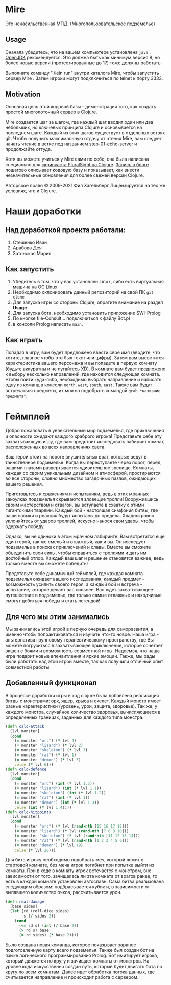 # Mire

Это ненасильственная МПД. (Многопользовательское подземелье)

## Usage

Сначала убедитесь, что на вашем компьютере установлена `java`
. [OpenJDK](https://adoptopenjdk.net ) рекомендуется. Это должна
быть как минимум версия 8, но более новые версии (протестированные до 17) тоже должны работать.

Выполните команду "./lein run" внутри каталога Mire, чтобы запустить сервер Mire
. Затем игроки могут подключиться по telnet к порту 3333.

## Motivation

Основная цель этой кодовой базы - демонстрация того, как
создать простой многопоточный сервер в Clojure.

Mire создается шаг за шагом, где каждый шаг вводит один или два
небольших, но ключевых принципа Clojure и основывается на последнем шаге.
Каждый из этих шагов существует в отдельных ветвях git. Чтобы получить максимальную отдачу от
чтения Mire, вам следует начать чтение в ветке под названием
[step-01-echo-server](http://github.com/technomancy/mire/tree/01-echo-server )
и продолжайте оттуда.

Хотя вы можете учиться у Mire сами по себе, она была написана
специально для [скринкаста PluralSight на
Clojure](https://www.pluralsight.com/courses/functional-programming-clojure ).
[Запись в блоге](https://technomancy.us/136 ) пошагово описывает кодовую
базу и показывает, как внести незначительные обновления для более свежей версии Clojure.

Авторское право © 2009-2021 Фил Хагельберг
Лицензируется на тех же условиях, что и Clojure.

# Наши доработки

## Над доработкой проекта работали:

1. Стешенко Иван
2. Арабова Дея
3. Затонская Мария

## Как запустить

1. Убедитесь в том, что у вас установлен Linux, либо есть виртуальная машина на ОС Linux
2. Необходимо склонировать данный репозиторий на свой ПК `git clone`
3. Для запуска игры со стороны Clojure, обратите внимание на раздел **Usage**
4. Для запуска бота, необходимо установить приложение SWI-Prolog
5. По кнопке file-Consult... подключиться к файлу Bot.pl
6. в консоли Prolog написать `main.`

## Как играть 

Попадая в игру, вам будет предложено ввести свое имя (вводите, что хотите, главное чтобы это был текст или цифры). Затем вам высветится характеристика вашего персонажа и вы попадете в первую комнату (будьте аккуратны и не пугайтесь XD). В комнате вам будет предложено к выбору несколько направлений, где находится следующая комната. Чтобы пойти куда-либо, необходимо выбрать направление и написать одну из команд в консоли `north`, `west`, `south`, `east`. Также вам будут встречаться предметы, их можно подобрать командой `grab *название предмета*`.

# Геймплей

Добро пожаловать в увлекательный мир подземелья, где приключения и опасности ожидают каждого храброго игрока! Представьте себе эту захватывающую игру, где вам предстоит исследовать лабиринт комнат, расположенных во всех направлениях света.

Ваш герой стоит на пороге внушительных врат, которые ведут в таинственное подземелье. Когда вы переступаете через порог, перед вашими глазами развертывается удивительное зрелище. Комнаты, каждая со своим уникальным дизайном и атмосферой, простираются во все стороны, словно множество загадочных пазлов, ожидающих вашего решения.

Приготовьтесь к сражениям и испытаниям, ведь в этих мрачных закоулках подземелья скрываются зловещие тролли! Вооружившись своим мастерством и отвагой, вы вступаете в схватку с этими гигантскими тварями. Каждый бой - настоящая симфония битвы, где ваши навыки и реакция будут испытаны до предела. Хладнокровно уклоняйтесь от ударов троллей, искусно нанося свои удары, чтобы одержать победу.

Однако, вы не одиноки в этом мрачном лабиринте. Вам встретится еще один герой, так же смелый и отважный, как и вы. Он исследует подземелье в поисках приключений и славы. Вместе вы сможете объединить свои силы, чтобы справиться с троллями и дать им достойный отпор. Каждый ваш шаг и решение становятся важнее, ведь только вместе вы сможете победить!

Представьте себе динамичный геймплей, где каждая комната подземелья ожидает вашего исследования, каждый предмет - возможность усилить своего героя, а каждый бой и встреча - испытание, которое делает вас сильнее. Вас ждет захватывающее путешествие в подземелье, где только самые отважные и находчивые смогут добиться победы и стать легендой!

## Для чего мы этим занимались

Мы занимались этой игрой в перчую очередь для саморазвития, а именно чтобы попрактиковаться и изучить что-то новое. Наша игра - альтернатива групповому терапевтическому пространству, где Вы можете погрузиться в захватывающее приключение, которое сочетает экшен с боями и возможность совместной игры. Надеемся, что наша игра подарит новые впечаитления и яркие эмоции. Также, мы рады были работать над этой игрой вместе, так как получили отличный опыт совместной работы.


## Добавленный функционал

В процессе доработки игры в код clojure была добавлена реализация битвы с монстрами: орк, ящер, крыса и скелет. Каждый монстр имеет разные характеристики (уровень, урон, защита, здоровье). Так же, у каждого монстра, случайное количество здоровья, вычисляющееся в определенных границах, заданных для каждого типа монстра. 
```Clojure
(defn calc-attack
  [lvl monster]
  (cond
    (= monster "orc") (* lvl 4)
    (= monster "lizard") (* lvl 2)
    (= monster "skeleton") (* lvl 3)
    (= monster "rat") (* lvl 1)
    (= monster "demon") (* lvl 5)
    :else (* lvl 6)))
(defn calc-defence
  [lvl monster]
  (cond
    (= monster "orc") (int (* lvl 1.3))
    (= monster "lizard") (int (* lvl 1.1))
    (= monster "skeleton") (int (* lvl 1.2))
    (= monster "rat") (int (* lvl 1))
    (= monster "demon") (int (* lvl 1.3))
    :else (int (* lvl 1.4))))
(defn calc-hitpoints
  [lvl monster]
  (cond
    (= monster "orc") (* lvl (rand-nth [15 16 17 18]))
    (= monster "lizard") (* lvl (rand-nth [7 8 9 10]))
    (= monster "skeleton") (* lvl (rand-nth [11 12 13 14]))
    (= monster "rat") (* lvl (rand-nth [1 2 3 4 5 6]))
    (= monster "demon") (* lvl 19)
    :else (* lvl 20)))
  ```
Для битв игроку необходимо подобрать меч, который лежит в стартовой комнате, без меча игрок погибнет при попытке выйти из комнаты. При в ходе в комнату игрок встечается с монстром, вне зависимости от того, зачищалась ли эта комната от врагов ранее, то есть в каждой комнате установлен автоспавн. Сама битва реализована следующим образом: подбрасывается кубик и, в зависимости от выпавшего количество очков, рассчитывается урон.
```Clojure
(defn real-damage
  [base sides]
  (let [rd (roll-dice sides)
        s (/ sides 2)]
    (cond
      (<= rd s) (int (/ base 2))
      (> rd s) base
      (= rd sides) (* base 2))))
```
Было создана новая команда, которое показывает заранее подготовленную карту всего подземелья.
Также был создан бот на языке логического программирования Prolog. Бот имитирует игрока, который движется по кругу и зачищает комнаты от монстров. На уровне кода искусственно создан путь, который будет двигать бота по кругу по всем комнатам. Далее идет обработка потока данных, где считывается направление и происходит работа с сервером. 

